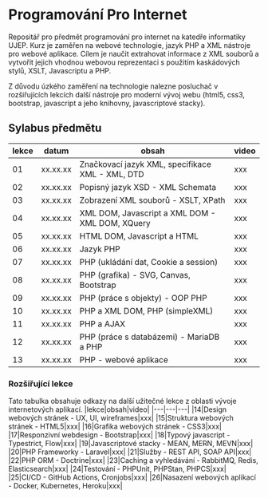 # Programování Pro Internet

Repositář pro předmět programování pro internet na katedře informatiky UJEP. Kurz je zaměřen na webové technologie, jazyk
PHP a XML nástroje pro webové aplikace. Cílem je naučit extrahovat informace z XML souborů a vytvořit jejich vhodnou
webovou reprezentaci s použitím kaskádových stylů, XSLT, Javascriptu a PHP.

Z důvodu úzkého zaměření na technologie nalezne posluchač v rozšiřujících lekcích další nástroje pro moderní vývoj webu 
(html5, css3, bootstrap, javascript a jeho knihovny, javascriptové stacky).	

## Sylabus předmětu

|lekce|datum|obsah|video|
|---|---|---|---|
|01|xx.xx.xx|Značkovací jazyk XML, specifikace XML - XML, DTD|xxx|
|02|xx.xx.xx|Popisný jazyk XSD - XML Schemata|xxx|
|03|xx.xx.xx|Zobrazení XML souborů - XSLT, XPath|xxx|
|04|xx.xx.xx|XML DOM, Javascript a XML DOM - XML DOM, XQuery|xxx|
|05|xx.xx.xx|HTML DOM, Javascript a HTML|xxx|
|06|xx.xx.xx|Jazyk PHP|xxx| 
|07|xx.xx.xx|PHP (ukládání dat, Cookie a session)|xxx| 
|08|xx.xx.xx|PHP (grafika) - SVG, Canvas, Bootstrap|xxx|
|09|xx.xx.xx|PHP (práce s objekty) - OOP PHP|xxx|
|10|xx.xx.xx|PHP a XML DOM, PHP (simpleXML)|xxx| 
|11|xx.xx.xx|PHP a AJAX|xxx|
|12|xx.xx.xx|PHP (práce s databázemi) - MariaDB a PHP|xxx|
|13|xx.xx.xx|PHP - webové aplikace|xxx|

### Rozšiřující lekce
Tato tabulka obsahuje odkazy na další užitečné lekce z oblasti vývoje internetových aplikací.
|lekce|obsah|video|
|---|---|---|
|14|Design webových stránek - UX, UI, wireframes|xxx|
|15|Struktura webových stránek - HTML5|xxx|
|16|Grafika webových stránek - CSS3|xxx|
|17|Responzivní webdesign - Bootstrap|xxx|
|18|Typový javascript - Typestrict, Flow|xxx|
|19|Javascriptové stacky - MEAN, MERN, MEVN|xxx|
|20|PHP Frameworky - Laravel|xxx|
|21|Služby - REST API, SOAP API|xxx|
|22|PHP ORM - Doctrine|xxx|
|23|Caching a vyhledávání - RabbitMQ, Redis, Elasticsearch|xxx|
|24|Testování - PHPUnit, PHPStan, PHPCS|xxx|
|25|CI/CD - GitHub Actions, Cronjobs|xxx|
|26|Nasazení webových aplikací - Docker, Kubernetes, Heroku|xxx|
